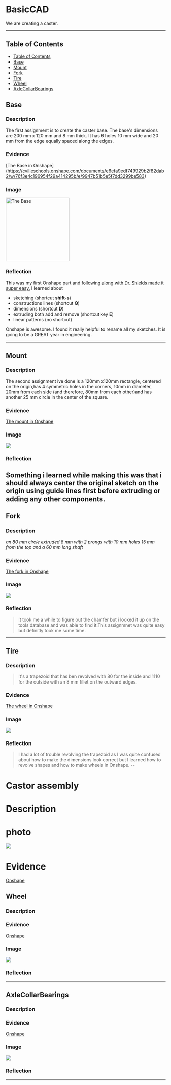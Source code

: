 # BasicCAD

We are creating a caster.

---
## Table of Contents
* [Table of Contents](#Table-of-Contents)
* [Base](#Base)
* [Mount](#Mount)
* [Fork](#Fork)
* [Tire](#Tire)
* [Wheel](#Wheel)
* [AxleCollarBearings](#AxleCollarBearings)

## Base

### Description

The first assignment is to create the caster base.  The base's dimensions are 200 mm x 120 mm and 8 mm thick.  It has 6 holes 10 mm wide and 20 mm from the edge equally spaced along the edges.

### Evidence
[The Base in Onshape] (https://cvilleschools.onshape.com/documents/e6efa9edf749929b2f82dab2/w/76f3e4c196954f29a414295b/e/9947b51b5e5f7dd3299be583)  

### Image

<img src="https://github.com/OneCHSEngr/BasicCAD/blob/master/images/Base.jpg?raw=true" alt="The Base" width="200">

### Reflection

This was my first Onshape part and [following along with Dr. Shields made it super easy.](https://www.youtube.com/watch?v=93BFUD-HAG8&feature=emb_title&scrlybrkr=5670f0b4)  I learned about 
* sketching (shortcut **shift-s**)
* constructions lines (shortcut **Q**)
* dimensions (shortcut **D**)
* extruding both add and remove (shortcut key **E**)
* linear patterns (no shortcut)

Onshape is awesome.  I found it really helpful to rename all my sketches.  It is going to be a GREAT year in engineering.

---


## Mount

### Description
The second assignment ive done is a 120mm x120mm rectangle, centered on the origin,has 4 symmetric holes in the corners, 10mm in diameter, 20mm from each side (and therefore, 80mm from each other)and has another 25 mm circle in the center of the square.
### Evidence
[The mount in Onshape](https://cvilleschools.onshape.com/documents/94296b314d397931918fdad2/w/f78e6bb8d76819ead288c5c2/e/0e2f23c37ac3d90e58bad9d2)

### Image 
![](https://github.com/gdaless20/BasicCad/blob/master/Project/Base.png)

### Reflection
Something i learned while making this was that i should always center the original sketch on the origin using guide lines first before extruding or adding any other components.
---


## Fork

### Description
*an 80 mm circle extruded 8 mm with 2 prongs with 10 mm holes 15 mm from the top and a 60 mm long shaft*

### Evidence
[The fork in Onshape](https://cvilleschools.onshape.com/documents/33ad733b8f7b4b7030e754c1/w/51c2df78a49f289621fbd390/e/f5739b2ff154116a68ee1ec7) 

### Image
![](https://github.com/gdaless20/BasicCad/blob/master/Project/Screenshot%202020-10-22%20at%206.45.48%20PM.png)

### Reflection
>It took me a while to figure out the chamfer but i looked it up on the tools database and was able to find it.This assignmnet was quite easy but definitly took me some 
time.
---


## Tire

### Description 
>It's a trapezoid that has ben revolved with 80 for the inside and 1110 for the outside with an 8 mm fillet on the outward edges.

### Evidence
[The wheel in Onshape](https://cvilleschools.onshape.com/documents/1575599d87dd50a3ca865889/w/b6e14c625fcbb32f87152dbf/e/1f90ff496108b47f82514c6e)

### Image
![](https://github.com/gdaless20/BasicCad/blob/master/Project/Screenshot%202020-10-29%20at%201.32.37%20PM.png)

### Reflection
>I had a lot of trouble revolving the trapezoid as I was quite confused about how to make the dimensions look correct but I learned how to revolve shapes and how to make wheels in Onshape.
--

# Castor assembly

# Description

# photo
![](https://github.com/gdaless20/BasicCad/blob/master/Project/castor%20assem%20gaby.png)

# Evidence
[Onshape](https://cvilleschools.onshape.com/documents/6f2686d30e89c8279d3ec154/w/2f8710eb23e788b78014fa21/e/83b80ea28f465201dc32ae3e)

## Wheel

### Description

### Evidence
[Onshape](https://cvilleschools.onshape.com/documents/c192d83386c1d3e3a658bccf/w/31a38867ddae185fb2c7874d/e/8bdd4af38d98686350b8c7dd)
### Image
![](https://github.com/gdaless20/BasicCad/blob/master/Project/wheel%20gaby.png)
### Reflection

---


## AxleCollarBearings

### Description

### Evidence
[Onshape](https://cvilleschools.onshape.com/documents/a808ca174ba3b63009559cd7/w/5b00d71eba1df4e5e22e8138/e/a37efbc84e0361b3ee99f9b2)
### Image
![](https://github.com/gdaless20/BasicCad/blob/master/Project/axle%20and%20collar%20gaby.png)
### Reflection

---
